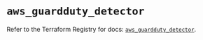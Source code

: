 # `aws_guardduty_detector`

Refer to the Terraform Registry for docs: [`aws_guardduty_detector`](https://registry.terraform.io/providers/hashicorp/aws/6.14.0/docs/resources/guardduty_detector).
